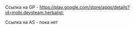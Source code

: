 Ссылка на GP - https://play.google.com/store/apps/details?id=mobi.devsteam.herbalist;

Ссылка на AS - пока нет
